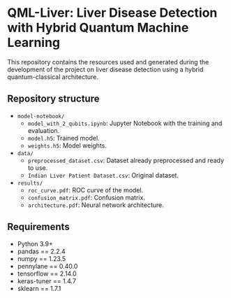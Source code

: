 # QML-Liver: Liver Disease Detection with Hybrid Quantum Machine Learning

This repository contains the resources used and generated during the development of the project on liver disease detection using a hybrid quantum-classical architecture.  

## Repository structure  

- `model-notebook/`  
  - `model_with_2_qubits.ipynb`: Jupyter Notebook with the training and evaluation.  
  - `model.h5`: Trained model.  
  - `weights.h5`: Model weights.  
- `data/`  
  - `preprocessed_dataset.csv`: Dataset already preprocessed and ready to use.
  - `Indian Liver Patient Dataset.csv`: Original dataset. 
- `results/`  
  - `roc_curve.pdf`: ROC curve of the model.
  - `confusion_matrix.pdf`: Confusion matrix.  
  - `architecture.pdf`: Neural network architecture.  

## Requirements  

- Python 3.9+  
- pandas == 2.2.4
- numpy == 1.23.5
- pennylane == 0.40.0
- tensorflow == 2.14.0
- keras-tuner == 1.4.7
- sklearn == 1.7.1
